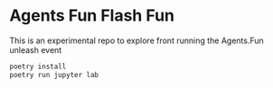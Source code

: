 # Agents Fun Flash Fun

This is an experimental repo to explore front running the Agents.Fun unleash event

```bash
poetry install
poetry run jupyter lab
```


